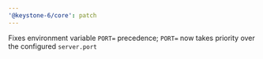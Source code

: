 ```yaml
---
'@keystone-6/core': patch
---
```


Fixes environment variable `PORT=` precedence; `PORT=` now takes priority over the configured `server.port` 
